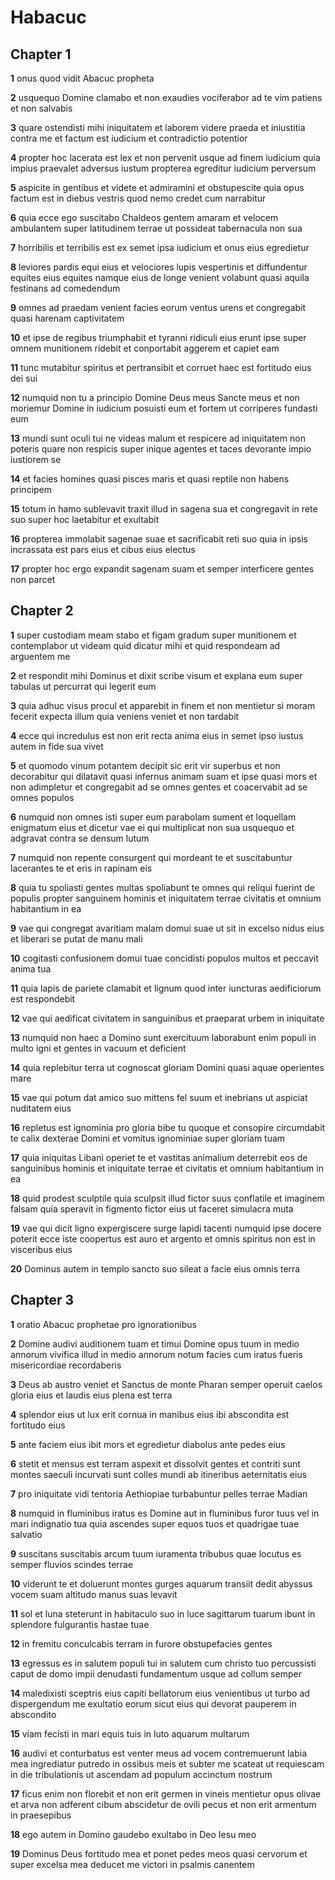# Habacuc

## Chapter 1

**1** onus quod vidit Abacuc propheta

**2** usquequo Domine clamabo et non exaudies vociferabor ad te vim patiens et non salvabis

**3** quare ostendisti mihi iniquitatem et laborem videre praeda et iniustitia contra me et factum est iudicium et contradictio potentior

**4** propter hoc lacerata est lex et non pervenit usque ad finem iudicium quia impius praevalet adversus iustum propterea egreditur iudicium perversum

**5** aspicite in gentibus et videte et admiramini et obstupescite quia opus factum est in diebus vestris quod nemo credet cum narrabitur

**6** quia ecce ego suscitabo Chaldeos gentem amaram et velocem ambulantem super latitudinem terrae ut possideat tabernacula non sua

**7** horribilis et terribilis est ex semet ipsa iudicium et onus eius egredietur

**8** leviores pardis equi eius et velociores lupis vespertinis et diffundentur equites eius equites namque eius de longe venient volabunt quasi aquila festinans ad comedendum

**9** omnes ad praedam venient facies eorum ventus urens et congregabit quasi harenam captivitatem

**10** et ipse de regibus triumphabit et tyranni ridiculi eius erunt ipse super omnem munitionem ridebit et conportabit aggerem et capiet eam

**11** tunc mutabitur spiritus et pertransibit et corruet haec est fortitudo eius dei sui

**12** numquid non tu a principio Domine Deus meus Sancte meus et non moriemur Domine in iudicium posuisti eum et fortem ut corriperes fundasti eum

**13** mundi sunt oculi tui ne videas malum et respicere ad iniquitatem non poteris quare non respicis super inique agentes et taces devorante impio iustiorem se

**14** et facies homines quasi pisces maris et quasi reptile non habens principem

**15** totum in hamo sublevavit traxit illud in sagena sua et congregavit in rete suo super hoc laetabitur et exultabit

**16** propterea immolabit sagenae suae et sacrificabit reti suo quia in ipsis incrassata est pars eius et cibus eius electus

**17** propter hoc ergo expandit sagenam suam et semper interficere gentes non parcet

## Chapter 2

**1** super custodiam meam stabo et figam gradum super munitionem et contemplabor ut videam quid dicatur mihi et quid respondeam ad arguentem me

**2** et respondit mihi Dominus et dixit scribe visum et explana eum super tabulas ut percurrat qui legerit eum

**3** quia adhuc visus procul et apparebit in finem et non mentietur si moram fecerit expecta illum quia veniens veniet et non tardabit

**4** ecce qui incredulus est non erit recta anima eius in semet ipso iustus autem in fide sua vivet

**5** et quomodo vinum potantem decipit sic erit vir superbus et non decorabitur qui dilatavit quasi infernus animam suam et ipse quasi mors et non adimpletur et congregabit ad se omnes gentes et coacervabit ad se omnes populos

**6** numquid non omnes isti super eum parabolam sument et loquellam enigmatum eius et dicetur vae ei qui multiplicat non sua usquequo et adgravat contra se densum lutum

**7** numquid non repente consurgent qui mordeant te et suscitabuntur lacerantes te et eris in rapinam eis

**8** quia tu spoliasti gentes multas spoliabunt te omnes qui reliqui fuerint de populis propter sanguinem hominis et iniquitatem terrae civitatis et omnium habitantium in ea

**9** vae qui congregat avaritiam malam domui suae ut sit in excelso nidus eius et liberari se putat de manu mali

**10** cogitasti confusionem domui tuae concidisti populos multos et peccavit anima tua

**11** quia lapis de pariete clamabit et lignum quod inter iuncturas aedificiorum est respondebit

**12** vae qui aedificat civitatem in sanguinibus et praeparat urbem in iniquitate

**13** numquid non haec a Domino sunt exercituum laborabunt enim populi in multo igni et gentes in vacuum et deficient

**14** quia replebitur terra ut cognoscat gloriam Domini quasi aquae operientes mare

**15** vae qui potum dat amico suo mittens fel suum et inebrians ut aspiciat nuditatem eius

**16** repletus est ignominia pro gloria bibe tu quoque et consopire circumdabit te calix dexterae Domini et vomitus ignominiae super gloriam tuam

**17** quia iniquitas Libani operiet te et vastitas animalium deterrebit eos de sanguinibus hominis et iniquitate terrae et civitatis et omnium habitantium in ea

**18** quid prodest sculptile quia sculpsit illud fictor suus conflatile et imaginem falsam quia speravit in figmento fictor eius ut faceret simulacra muta

**19** vae qui dicit ligno expergiscere surge lapidi tacenti numquid ipse docere poterit ecce iste coopertus est auro et argento et omnis spiritus non est in visceribus eius

**20** Dominus autem in templo sancto suo sileat a facie eius omnis terra

## Chapter 3

**1** oratio Abacuc prophetae pro ignorationibus

**2** Domine audivi auditionem tuam et timui Domine opus tuum in medio annorum vivifica illud in medio annorum notum facies cum iratus fueris misericordiae recordaberis

**3** Deus ab austro veniet et Sanctus de monte Pharan semper operuit caelos gloria eius et laudis eius plena est terra

**4** splendor eius ut lux erit cornua in manibus eius ibi abscondita est fortitudo eius

**5** ante faciem eius ibit mors et egredietur diabolus ante pedes eius

**6** stetit et mensus est terram aspexit et dissolvit gentes et contriti sunt montes saeculi incurvati sunt colles mundi ab itineribus aeternitatis eius

**7** pro iniquitate vidi tentoria Aethiopiae turbabuntur pelles terrae Madian

**8** numquid in fluminibus iratus es Domine aut in fluminibus furor tuus vel in mari indignatio tua quia ascendes super equos tuos et quadrigae tuae salvatio

**9** suscitans suscitabis arcum tuum iuramenta tribubus quae locutus es semper fluvios scindes terrae

**10** viderunt te et doluerunt montes gurges aquarum transiit dedit abyssus vocem suam altitudo manus suas levavit

**11** sol et luna steterunt in habitaculo suo in luce sagittarum tuarum ibunt in splendore fulgurantis hastae tuae

**12** in fremitu conculcabis terram in furore obstupefacies gentes

**13** egressus es in salutem populi tui in salutem cum christo tuo percussisti caput de domo impii denudasti fundamentum usque ad collum semper

**14** maledixisti sceptris eius capiti bellatorum eius venientibus ut turbo ad dispergendum me exultatio eorum sicut eius qui devorat pauperem in abscondito

**15** viam fecisti in mari equis tuis in luto aquarum multarum

**16** audivi et conturbatus est venter meus ad vocem contremuerunt labia mea ingrediatur putredo in ossibus meis et subter me scateat ut requiescam in die tribulationis ut ascendam ad populum accinctum nostrum

**17** ficus enim non florebit et non erit germen in vineis mentietur opus olivae et arva non adferent cibum abscidetur de ovili pecus et non erit armentum in praesepibus

**18** ego autem in Domino gaudebo exultabo in Deo Iesu meo

**19** Dominus Deus fortitudo mea et ponet pedes meos quasi cervorum et super excelsa mea deducet me victori in psalmis canentem

